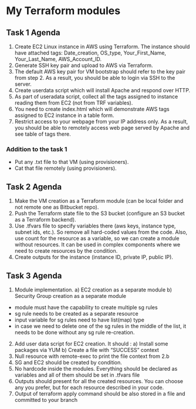 # My Terraform modules

## Task 1 Agenda

1. Create EC2 Linux instance in AWS using Terraform. The instance should have attached tags: Date_creation, OS_type, Your_First_Name, Your_Last_Name, AWS_Account_ID.
2. Generate SSH key pair and upload to AWS via Terraform.
3. The default AWS key pair for VM bootstrap should refer to the key pair from step 2. As a result, you should be able to login via SSH to the server.
4. Create userdata script which will install Apache and respond over HTTP.
5. As part of useradata script, collect all the tags assigned to instance reading them from EC2 (not from TRF variables).
6. You need to create index.html which will demonstrate AWS tags assigned to EC2 instance in a table form.
7. Restrict access to your webpage from your IP address only. As a result, you should be able to remotely access web page served by Apache and see table of tags there.

### Addition to the task 1
- Put any .txt file to that VM (using provisioners).
- Cat that file remotely (using provisioners).

## Task 2 Agenda

1. Make the VM creation as a Terraform module (can be local folder and not remote one as Bitbucket repo).
2. Push the Terraform state file to the S3 bucket (configure an S3 bucket as a Terraform backend).
3.  Use .tfvars file to specify variables there (aws keys, instance type, subnet ids, etc.). So remove all hard-coded values from the code. Also, use count for the resource as a variable, so we can create a module without resources. It can be used in complex components where we need to create resources by the condition.
4. Create outputs for the instance (instance ID, private IP, public IP).

## Task 3 Agenda

1. Module implementation.
a) EC2 creation as a separate module
b) Security Group creation as a separate module
- module must have the capability to create multiple sg rules
- sg rule needs to be created as a separate resource
- input variable for sg rules need to have list(map) type
- in case we need to delete one of the sg rules in the middle of the list, it needs to be done without any sg rule re-creation.
2. Add user data script for EC2 creation. It should :
a) Install some packages via YUM
b) Create a file with “SUCCESS” context
3. Null resource with remote-exec to print the file context from 2.b
4. SG and EC2 should be created by condition.
5. No hardcode inside the modules. Everything should be declared as variables and all of them should be set in .tfvars file
6. Outputs should present for all the created resources. You can choose any you prefer, but for each resource described in your code.
7. Output of terraform apply command should be also stored in a file and committed to your branch



